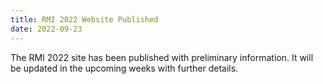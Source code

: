 ```yaml
---
title: RMI 2022 Website Published
date: 2022-09-23
---
```


The RMI 2022 site has been published with preliminary information. It will be updated in the upcoming weeks with further details.
